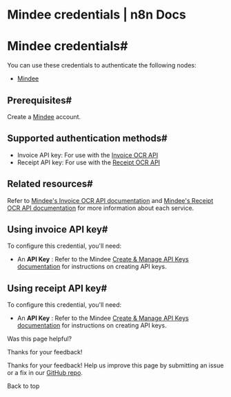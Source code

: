# Mindee credentials | n8n Docs

[ ](https://github.com/n8n-io/n8n-docs/edit/main/docs/integrations/builtin/credentials/mindee.md "Edit this page")

# Mindee credentials#

You can use these credentials to authenticate the following nodes:

  * [Mindee](../../app-nodes/n8n-nodes-base.mindee/)

## Prerequisites#

Create a [Mindee](https://mindee.com) account.

## Supported authentication methods#

  * Invoice API key: For use with the [Invoice OCR API](https://www.mindee.com/product/invoice-ocr-api)
  * Receipt API key: For use with the [Receipt OCR API](https://www.mindee.com/product/receipt-ocr-api-copy)

## Related resources#

Refer to [Mindee's Invoice OCR API documentation](https://developers.mindee.com/docs/invoice-ocr) and [Mindee's Receipt OCR API documentation](https://developers.mindee.com/docs/receipt-ocr) for more information about each service.

## Using invoice API key#

To configure this credential, you'll need:

  * An **API Key** : Refer to the Mindee [Create & Manage API Keys documentation](https://developers.mindee.com/docs/create-api-key) for instructions on creating API keys.

## Using receipt API key#

To configure this credential, you'll need:

  * An **API Key** : Refer to the Mindee [Create & Manage API Keys documentation](https://developers.mindee.com/docs/create-api-key) for instructions on creating API keys.

Was this page helpful? 

Thanks for your feedback! 

Thanks for your feedback! Help us improve this page by submitting an issue or a fix in our [GitHub repo](https://github.com/n8n-io/n8n-docs). 

Back to top